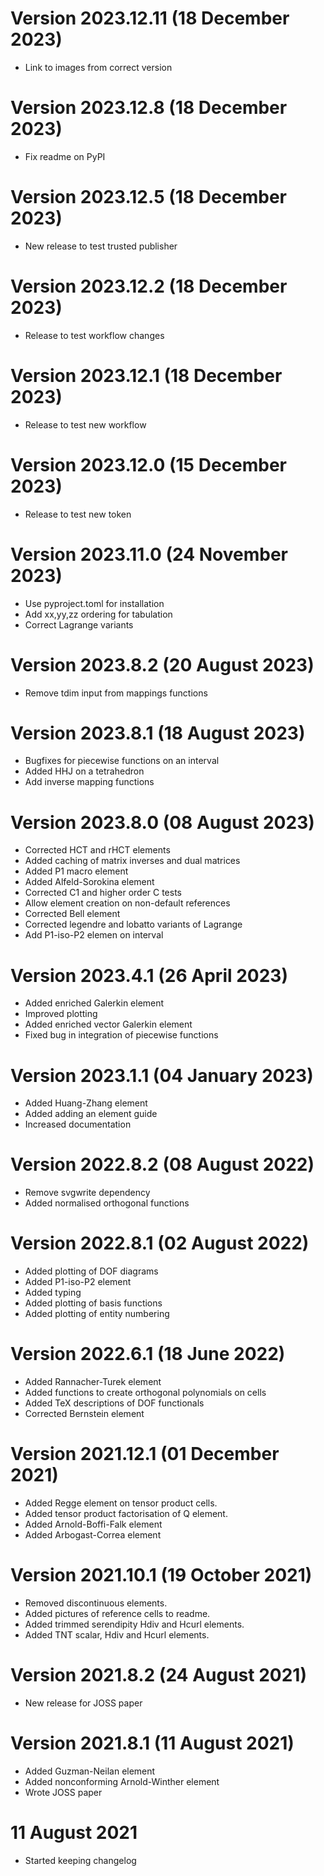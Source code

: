 # Version 2023.12.11 (18 December 2023)

- Link to images from correct version

# Version 2023.12.8 (18 December 2023)

- Fix readme on PyPI

# Version 2023.12.5 (18 December 2023)

- New release to test trusted publisher

# Version 2023.12.2 (18 December 2023)

- Release to test workflow changes

# Version 2023.12.1 (18 December 2023)

- Release to test new workflow

# Version 2023.12.0 (15 December 2023)

- Release to test new token

# Version 2023.11.0 (24 November 2023)

- Use pyproject.toml for installation
- Add xx,yy,zz ordering for tabulation
- Correct Lagrange variants

# Version 2023.8.2 (20 August 2023)

- Remove tdim input from mappings functions

# Version 2023.8.1 (18 August 2023)

- Bugfixes for piecewise functions on an interval
- Added HHJ on a tetrahedron
- Add inverse mapping functions

# Version 2023.8.0 (08 August 2023)

- Corrected HCT and rHCT elements
- Added caching of matrix inverses and dual matrices
- Added P1 macro element
- Added Alfeld-Sorokina element
- Corrected C1 and higher order C tests
- Allow element creation on non-default references
- Corrected Bell element
- Corrected legendre and lobatto variants of Lagrange
- Add P1-iso-P2 elemen on interval

# Version 2023.4.1 (26 April 2023)

- Added enriched Galerkin element
- Improved plotting
- Added enriched vector Galerkin element
- Fixed bug in integration of piecewise functions

# Version 2023.1.1 (04 January 2023)

- Added Huang-Zhang element
- Added adding an element guide
- Increased documentation

# Version 2022.8.2 (08 August 2022)

- Remove svgwrite dependency
- Added normalised orthogonal functions

# Version 2022.8.1 (02 August 2022)

- Added plotting of DOF diagrams
- Added P1-iso-P2 element
- Added typing
- Added plotting of basis functions
- Added plotting of entity numbering

# Version 2022.6.1 (18 June 2022)

- Added Rannacher-Turek element
- Added functions to create orthogonal polynomials on cells
- Added TeX descriptions of DOF functionals
- Corrected Bernstein element

# Version 2021.12.1 (01 December 2021)

- Added Regge element on tensor product cells.
- Added tensor product factorisation of Q element.
- Added Arnold-Boffi-Falk element
- Added Arbogast-Correa element

# Version 2021.10.1 (19 October 2021)

- Removed discontinuous elements.
- Added pictures of reference cells to readme.
- Added trimmed serendipity Hdiv and Hcurl elements.
- Added TNT scalar, Hdiv and Hcurl elements.

# Version 2021.8.2 (24 August 2021)

- New release for JOSS paper

# Version 2021.8.1 (11 August 2021)

- Added Guzman-Neilan element
- Added nonconforming Arnold-Winther element
- Wrote JOSS paper

# 11 August 2021

- Started keeping changelog
